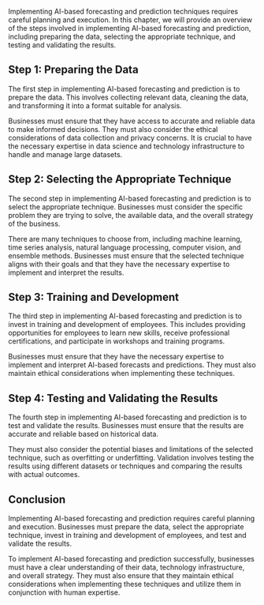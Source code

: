
Implementing AI-based forecasting and prediction techniques requires careful planning and execution. In this chapter, we will provide an overview of the steps involved in implementing AI-based forecasting and prediction, including preparing the data, selecting the appropriate technique, and testing and validating the results.

Step 1: Preparing the Data
--------------------------

The first step in implementing AI-based forecasting and prediction is to prepare the data. This involves collecting relevant data, cleaning the data, and transforming it into a format suitable for analysis.

Businesses must ensure that they have access to accurate and reliable data to make informed decisions. They must also consider the ethical considerations of data collection and privacy concerns. It is crucial to have the necessary expertise in data science and technology infrastructure to handle and manage large datasets.

Step 2: Selecting the Appropriate Technique
-------------------------------------------

The second step in implementing AI-based forecasting and prediction is to select the appropriate technique. Businesses must consider the specific problem they are trying to solve, the available data, and the overall strategy of the business.

There are many techniques to choose from, including machine learning, time series analysis, natural language processing, computer vision, and ensemble methods. Businesses must ensure that the selected technique aligns with their goals and that they have the necessary expertise to implement and interpret the results.

Step 3: Training and Development
--------------------------------

The third step in implementing AI-based forecasting and prediction is to invest in training and development of employees. This includes providing opportunities for employees to learn new skills, receive professional certifications, and participate in workshops and training programs.

Businesses must ensure that they have the necessary expertise to implement and interpret AI-based forecasts and predictions. They must also maintain ethical considerations when implementing these techniques.

Step 4: Testing and Validating the Results
------------------------------------------

The fourth step in implementing AI-based forecasting and prediction is to test and validate the results. Businesses must ensure that the results are accurate and reliable based on historical data.

They must also consider the potential biases and limitations of the selected technique, such as overfitting or underfitting. Validation involves testing the results using different datasets or techniques and comparing the results with actual outcomes.

Conclusion
----------

Implementing AI-based forecasting and prediction requires careful planning and execution. Businesses must prepare the data, select the appropriate technique, invest in training and development of employees, and test and validate the results.

To implement AI-based forecasting and prediction successfully, businesses must have a clear understanding of their data, technology infrastructure, and overall strategy. They must also ensure that they maintain ethical considerations when implementing these techniques and utilize them in conjunction with human expertise.
